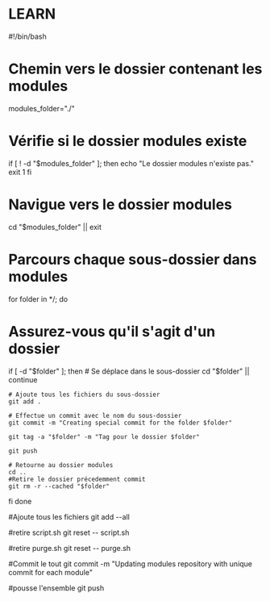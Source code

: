 # LEARN

#!/bin/bash

# Chemin vers le dossier contenant les modules
modules_folder="./"

# Vérifie si le dossier modules existe
if [ ! -d "$modules_folder" ]; then
  echo "Le dossier modules n'existe pas."
  exit 1
fi

# Navigue vers le dossier modules
cd "$modules_folder" || exit

# Parcours chaque sous-dossier dans modules
for folder in */; do
  # Assurez-vous qu'il s'agit d'un dossier
  if [ -d "$folder" ]; then
    # Se déplace dans le sous-dossier
    cd "$folder" || continue
    
    # Ajoute tous les fichiers du sous-dossier
    git add .
    
    # Effectue un commit avec le nom du sous-dossier
    git commit -m "Creating special commit for the folder $folder"

    git tag -a "$folder" -m "Tag pour le dossier $folder"

    git push
    
    # Retourne au dossier modules
    cd ..
    #Retire le dossier précedemment commit
    git rm -r --cached "$folder"
  fi
done

#Ajoute tous les fichiers
git add --all

#retire script.sh
git reset -- script.sh

#retire purge.sh
git reset -- purge.sh

#Commit le tout
git commit -m "Updating modules repository with unique commit for each module"

#pousse l'ensemble
git push
